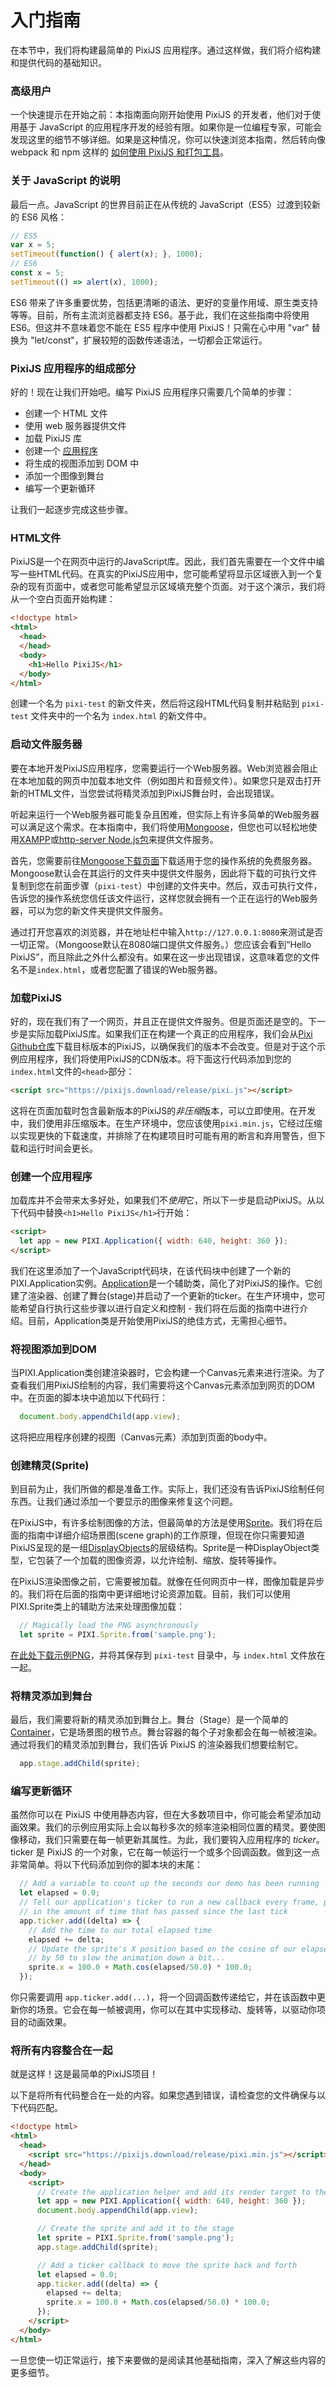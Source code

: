 # 入门指南

在本节中，我们将构建最简单的 PixiJS 应用程序。通过这样做，我们将介绍构建和提供代码的基础知识。

### 高级用户

一个快速提示在开始之前：本指南面向刚开始使用 PixiJS 的开发者，他们对于使用基于 JavaScript 的应用程序开发的经验有限。如果你是一位编程专家，可能会发现这里的细节不够详细。如果是这种情况，你可以快速浏览本指南，然后转向像 webpack 和 npm 这样的 [如何使用 PixiJS 和打包工具](#TODO)。


### 关于 JavaScript 的说明

最后一点。JavaScript 的世界目前正在从传统的 JavaScript（ES5）过渡到较新的 ES6 风格：

```javascript
// ES5
var x = 5;
setTimeout(function() { alert(x); }, 1000);
// ES6
const x = 5;
setTimeout(() => alert(x), 1000);
```

ES6 带来了许多重要优势，包括更清晰的语法、更好的变量作用域、原生类支持等等。目前，所有主流浏览器都支持 ES6。基于此，我们在这些指南中将使用 ES6。但这并不意味着您不能在 ES5 程序中使用 PixiJS！只需在心中用 "var" 替换为 "let/const"，扩展较短的函数传递语法，一切都会正常运行。

### PixiJS 应用程序的组成部分

好的！现在让我们开始吧。编写 PixiJS 应用程序只需要几个简单的步骤：

* 创建一个 HTML 文件
* 使用 web 服务器提供文件
* 加载 PixiJS 库
* 创建一个 [应用程序](https://pixijs.download/release/docs/PIXI.Application.html)
* 将生成的视图添加到 DOM 中
* 添加一个图像到舞台
* 编写一个更新循环

让我们一起逐步完成这些步骤。


### HTML文件

PixiJS是一个在网页中运行的JavaScript库。因此，我们首先需要在一个文件中编写一些HTML代码。在真实的PixiJS应用中，您可能希望将显示区域嵌入到一个复杂的现有页面中，或者您可能希望显示区域填充整个页面。对于这个演示，我们将从一个空白页面开始构建：

```html
<!doctype html>
<html>
  <head>
  </head>
  <body>
    <h1>Hello PixiJS</h1>
  </body>
</html>
```

创建一个名为 `pixi-test` 的新文件夹，然后将这段HTML代码复制并粘贴到 `pixi-test` 文件夹中的一个名为 `index.html` 的新文件中。

### 启动文件服务器

要在本地开发PixiJS应用程序，您需要运行一个Web服务器。Web浏览器会阻止在本地加载的网页中加载本地文件（例如图片和音频文件）。如果您只是双击打开新的HTML文件，当您尝试将精灵添加到PixiJS舞台时，会出现错误。

听起来运行一个Web服务器可能复杂且困难，但实际上有许多简单的Web服务器可以满足这个需求。在本指南中，我们将使用[Mongoose](https://mongoose.ws)，但您也可以轻松地使用[XAMPP](https://www.apachefriends.org/download.html)或[http-server Node.js包](https://www.npmjs.com/package/http-server)来提供文件服务。

首先，您需要前往[Mongoose下载页面](https://mongoose.ws)下载适用于您的操作系统的免费服务器。Mongoose默认会在其运行的文件夹中提供文件服务，因此将下载的可执行文件复制到您在前面步骤（`pixi-test`）中创建的文件夹中。然后，双击可执行文件，告诉您的操作系统您信任该文件运行，这样您就会拥有一个正在运行的Web服务器，可以为您的新文件夹提供文件服务。

通过打开您喜欢的浏览器，并在地址栏中输入`http://127.0.0.1:8080`来测试是否一切正常。（Mongoose默认在8080端口提供文件服务。）您应该会看到“Hello PixiJS”，而且除此之外什么都没有。如果在这一步出现错误，这意味着您的文件名不是`index.html`，或者您配置了错误的Web服务器。

### 加载PixiJS

好的，现在我们有了一个网页，并且正在提供文件服务。但是页面还是空的。下一步是实际加载PixiJS库。如果我们正在构建一个真正的应用程序，我们会从[Pixi Github仓库](https://github.com/pixijs/pixijs)下载目标版本的PixiJS，以确保我们的版本不会改变。但是对于这个示例应用程序，我们将使用PixiJS的CDN版本。将下面这行代码添加到您的`index.html`文件的`<head>`部分：


```html
<script src="https://pixijs.download/release/pixi.js"></script>
```

这将在页面加载时包含最新版本的PixiJS的*非压缩*版本，可以立即使用。在开发中，我们使用非压缩版本。在生产环境中，您应该使用`pixi.min.js`，它经过压缩以实现更快的下载速度，并排除了在构建项目时可能有用的断言和弃用警告，但下载和运行时间会更长。

### 创建一个应用程序

加载库并不会带来太多好处，如果我们不*使用*它，所以下一步是启动PixiJS。从以下代码中替换`<h1>Hello PixiJS</h1>`行开始：

```html
<script>
  let app = new PIXI.Application({ width: 640, height: 360 });
</script>
```
我们在这里添加了一个JavaScript代码块，在该代码块中创建了一个新的PIXI.Application实例。[Application](https://pixijs.download/release/docs/PIXI.Application.html)是一个辅助类，简化了对PixiJS的操作。它创建了渲染器、创建了舞台(stage)并启动了一个更新的ticker。在生产环境中，您可能希望自行执行这些步骤以进行自定义和控制 - 我们将在后面的指南中进行介绍。目前，Application类是开始使用PixiJS的绝佳方式，无需担心细节。

### 将视图添加到DOM

当PIXI.Application类创建渲染器时，它会构建一个Canvas元素来进行渲染。为了查看我们用PixiJS绘制的内容，我们需要将这个Canvas元素添加到网页的DOM中。在页面的脚本块中追加以下代码行：

```JavaScript
  document.body.appendChild(app.view);
```
这将把应用程序创建的视图（Canvas元素）添加到页面的body中。

### 创建精灵(Sprite)

到目前为止，我们所做的都是准备工作。实际上，我们还没有告诉PixiJS绘制任何东西。让我们通过添加一个要显示的图像来修复这个问题。

在PixiJS中，有许多绘制图像的方法，但最简单的方法是使用[Sprite](https://pixijs.download/release/docs/PIXI.Sprite.html)。我们将在后面的指南中详细介绍场景图(scene graph)的工作原理，但现在你只需要知道PixiJS呈现的是一组[DisplayObjects](https://pixijs.download/release/docs/PIXI.DisplayObject.html)的层级结构。Sprite是一种DisplayObject类型，它包装了一个加载的图像资源，以允许绘制、缩放、旋转等操作。

在PixiJS渲染图像之前，它需要被加载。就像在任何网页中一样，图像加载是异步的。我们将在后面的指南中更详细地讨论资源加载。目前，我们可以使用PIXI.Sprite类上的辅助方法来处理图像加载：


```JavaScript
  // Magically load the PNG asynchronously
  let sprite = PIXI.Sprite.from('sample.png');
```

[在此处下载示例PNG](/images/sample.png)，并将其保存到 `pixi-test` 目录中，与 `index.html` 文件放在一起。

### 将精灵添加到舞台

最后，我们需要将新的精灵添加到舞台上。舞台（Stage）是一个简单的 [Container](https://pixijs.download/release/docs/PIXI.Container.html)，它是场景图的根节点。舞台容器的每个子对象都会在每一帧被渲染。通过将我们的精灵添加到舞台，我们告诉 PixiJS 的渲染器我们想要绘制它。

```JavaScript
  app.stage.addChild(sprite);
```

### 编写更新循环

虽然你可以在 PixiJS 中使用静态内容，但在大多数项目中，你可能会希望添加动画效果。我们的示例应用实际上会以每秒多次的频率渲染相同位置的精灵。要使图像移动，我们只需要在每一帧更新其属性。为此，我们要钩入应用程序的 _ticker_。ticker 是 PixiJS 的一个对象，它在每一帧运行一个或多个回调函数。做到这一点非常简单。将以下代码添加到你的脚本块的末尾：


```javascript
  // Add a variable to count up the seconds our demo has been running
  let elapsed = 0.0;
  // Tell our application's ticker to run a new callback every frame, passing
  // in the amount of time that has passed since the last tick
  app.ticker.add((delta) => {
    // Add the time to our total elapsed time
    elapsed += delta;
    // Update the sprite's X position based on the cosine of our elapsed time.  We divide
    // by 50 to slow the animation down a bit...
    sprite.x = 100.0 + Math.cos(elapsed/50.0) * 100.0;
  });
```

你只需要调用 `app.ticker.add(...)`，将一个回调函数传递给它，并在该函数中更新你的场景。它会在每一帧被调用，你可以在其中实现移动、旋转等，以驱动你项目的动画效果。


### 将所有内容整合在一起

就是这样！这是最简单的PixiJS项目！

以下是将所有代码整合在一处的内容。如果您遇到错误，请检查您的文件确保与以下代码匹配。

```html
<!doctype html>
<html>
  <head>
    <script src="https://pixijs.download/release/pixi.min.js"></script>
  </head>
  <body>
    <script>
      // Create the application helper and add its render target to the page
      let app = new PIXI.Application({ width: 640, height: 360 });
      document.body.appendChild(app.view);

      // Create the sprite and add it to the stage
      let sprite = PIXI.Sprite.from('sample.png');
      app.stage.addChild(sprite);

      // Add a ticker callback to move the sprite back and forth
      let elapsed = 0.0;
      app.ticker.add((delta) => {
        elapsed += delta;
        sprite.x = 100.0 + Math.cos(elapsed/50.0) * 100.0;
      });
    </script>
  </body>
</html>
```

一旦您使一切正常运行，接下来要做的是阅读其他基础指南，深入了解这些内容的更多细节。